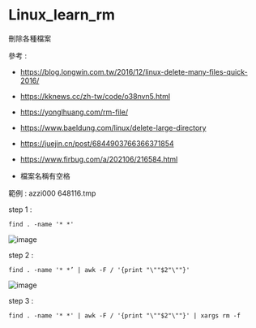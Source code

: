 # Linux_learn_rm
刪除各種檔案

參考 : 

* https://blog.longwin.com.tw/2016/12/linux-delete-many-files-quick-2016/
* https://kknews.cc/zh-tw/code/o38nvn5.html
* https://yonglhuang.com/rm-file/
* https://www.baeldung.com/linux/delete-large-directory
* https://juejin.cn/post/6844903766366371854
* https://www.firbug.com/a/202106/216584.html

* 檔案名稱有空格

範例 : azzi000 648116.tmp

step 1 : 

`find . -name '* *'`

![image](https://user-images.githubusercontent.com/96226780/202835936-0638d951-608f-42e1-8493-a56c9ae453f1.png)

step 2 : 

`find . -name '* *’ | awk -F / '{print "\""$2"\""}'`

![image](https://user-images.githubusercontent.com/96226780/202835945-1f59e070-c759-4191-bc6f-b69a6b5d45ff.png)

step 3 : 

`find . -name '* *' | awk -F / '{print "\""$2"\""}' | xargs rm -f`

